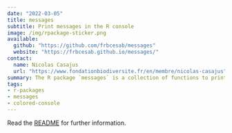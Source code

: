 ```yaml
---
date: "2022-03-05"
title: messages
subtitle: Print messages in the R console
image: /img/rpackage-sticker.png
available:
  github: "https://github.com/frbcesab/messages"
  website: "https://frbcesab.github.io/messages/"
contact:
  name: Nicolas Casajus
  url: "https://www.fondationbiodiversite.fr/en/membre/nicolas-casajus"
summary: The R package `messages` is a collection of functions to print messages in the R console using the packages [`cli`](https://cran.r-project.org/package=cli) and [`crayon`](https://cran.r-project.org/package=crayon). This package is strongly inspired from the functions `ui_*()` of the package [`usethis`](https://cran.r-project.org/package=usethis).
tags:
- r-packages
- messages
- colored-console
---
```


Read the [README](https://github.com/FRBCesab/messages/blob/main/README.md) for further information.
